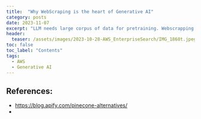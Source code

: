 ```yaml
---
title:  "Why WebScraping is the heart of Generative AI"
category: posts
date: 2023-11-07
excerpt: "LLM needs large corpus of data for pretraining. Webscrapping becomes the heart of the LLM pre-training process"
header:
  teaser: /assets/images/2023-10-28-AWS_EnterpriseSearch/IMG_1868t.jpeg
toc: false
toc_label: "Contents"
tags:
  - AWS
  - Generative AI
---
```


## References:
- https://blog.apify.com/pinecone-alternatives/
- 